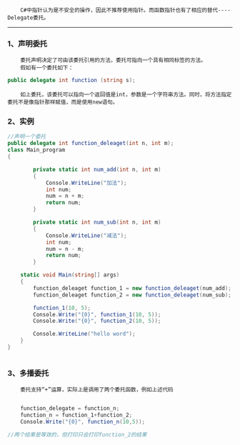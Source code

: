 		C#中指针认为是不安全的操作，因此不推荐使用指针。而函数指针也有了相应的替代----Delegate委托。
---
### 1、声明委托
		委托声明决定了可由该委托引用的方法，委托可指向一个具有相同标签的方法。
		假如有一个委托如下：

```C#
public delegate int function (string s);
```

		如上委托，该委托可以指向一个返回值是int，参数是一个字符串方法。同时，将方法指定委托不是像指针那样赋值，而是使用new语句。

### 2、实例
```C#
//声明一个委托
public delegate int function_deleaget(int n, int m);
class Main_program
{

        private static int num_add(int n, int m)
        {
            Console.WriteLine("加法");
            int num;
            num = n + m;
            return num;
        }

        private static int num_sub(int n, int m)
        {
            Console.WriteLine("减法");
            int num;
            num = n - m;
            return num;
        }

    static void Main(string[] args)
    {
        function_deleaget function_1 = new function_deleaget(num_add);
        function_deleaget function_2 = new function_deleaget(num_sub);

        function_1(10, 5);
        Console.Write("{0}", function_1(10, 5));
        Console.Write("{0}", function_2(10, 5));

        Console.WriteLine("hello word");
    }
}



```

### 3、多播委托

		委托支持“+”运算，实际上是调用了两个委托函数，例如上述代码

```C#

	function_delegate = function_n;
	function_n = function_1+function_2;
	Console.Write("{0}", function_n(10,5));

//两个结果是等效的，但打印只会打印function_2的结果
	

```
